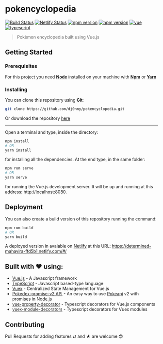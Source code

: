 # pokencyclopedia

[![Build Status](https://img.shields.io/badge/build-passing-brightgreen.svg)](https://img.shields.io/badge/build-passing-brightgreen.svg)
[![Netlify Status](https://api.netlify.com/api/v1/badges/bc7e8f42-711b-47b7-9c4e-85a31cef15f0/deploy-status)](https://app.netlify.com/sites/determined-mahavira-ffd5b1/deploys)
[![npm version](https://badge.fury.io/js/vue.svg)](https://badge.fury.io/js/vue)
[![npm version](https://badge.fury.io/js/typescript.svg)](https://badge.fury.io/js/typescript)
[![vue](https://img.shields.io/badge/build%20with-vue-blue.svg)](https://img.shields.io/badge/build%20with-vue-blue.svg)
[![typescript](https://img.shields.io/badge/types-Typescript-blue.svg)](https://img.shields.io/badge/types-Typescript-blue.svg)

> Pokèmon encyclopedia built using Vue.js

## Getting Started

### Prerequisites

For this project you need [__Node__](https://nodejs.org/en/) installed on your machine with [__Npm__](https://www.npmjs.com/) or [__Yarn__](https://yarnpkg.com)

### Installing

You can clone this repository using __Git__:
```bash
git clone https://github.com/dj0nny/pokencyclopedia.git
```

Or download the repository [here](https://github.com/dj0nny/pokencyclopedia/archive/develop.zip)

---

Open a terminal and type, inside the directory:
```bash
npm install 
# OR
yarn install
```

for installing all the dependencies. At the end type, in the same folder:
```bash
npm run serve
# OR
yarn serve
```
for running the Vue.js development server. It will be up and running at this address: http://localhost:8080.

## Deployment

You can also create a build version of this repository running the command:
```bash
npm run build
# OR
yarn build 
```
A deployed version in avaiable on [Netlify](https://netlify.com) at this URL: https://determined-mahavira-ffd5b1.netlify.com/#/

## Built with ❤️ using:

* [Vue.js](https://vuejs.org/) - A Javascript framework
* [TypeScript](https://www.typescriptlang.org/) - Javascript based-type language
* [Vuex](https://vuex.vuejs.org/) - Centralized State Management for Vue.js
* [Pokedex-promise-v2 API](https://github.com/PokeAPI/pokedex-promise-v2) - An easy way to use [Pokeapi](https://pokeapi.co/) v2 with promises in Node.js
* [vue-property-decorator](https://github.com/kaorun343/vue-property-decorator) - Typescript decorators for Vue.js components
* [vuex-module-decorators](https://github.com/championswimmer/vuex-module-decorators) - Typescript decorators for Vuex modules

## Contributing

Pull Requests for adding features ⇄ and ★ are welcome 😎